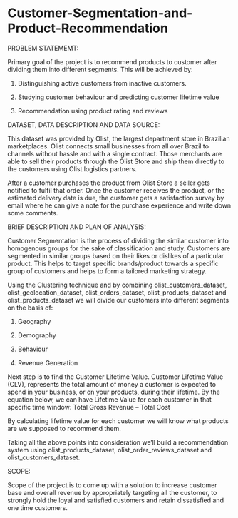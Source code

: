 # Customer-Segmentation-and-Product-Recommendation
PROBLEM STATEMEMT:

Primary goal of the project is to recommend products to customer after dividing them into different segments. This will be achieved by:

1. Distinguishing active customers from inactive customers.

2. Studying customer behaviour and predicting customer lifetime value

4. Recommendation using product rating and reviews    



DATASET, DATA DESCRIPTION AND DATA SOURCE:


This dataset was provided by Olist, the largest department store in Brazilian marketplaces. Olist connects small businesses from all over Brazil to channels without hassle and with a single contract. Those merchants are able to sell their products through the Olist Store and ship them directly to the customers using Olist logistics partners.

After a customer purchases the product from Olist Store a seller gets notified to fulfil that order. Once the customer receives the product, or the estimated delivery date is due, the customer gets a satisfaction survey by email where he can give a note for the purchase experience and write down some comments.








BRIEF DESCRIPTION AND PLAN OF ANALYSIS:

Customer Segmentation is the process of dividing the similar customer into homogenous groups for the sake of classification and study. Customers are segmented in similar groups based on their likes or dislikes of a particular product. This helps to target specific brands/product towards a specific group of customers and helps to form a tailored marketing strategy.

Using the Clustering technique and by combining olist_customers_dataset, olist_geolocation_dataset, olist_orders_dataset, olist_products_dataset and olist_products_dataset we will divide our customers into different segments on the basis of:

1. Geography

2. Demography

3. Behaviour

4. Revenue Generation

Next step is to find the Customer Lifetime Value. Customer Lifetime Value (CLV), represents the total amount of money a customer is expected to spend in your business, or on your products, during their lifetime. By the equation below, we can have Lifetime Value for each customer in that specific time window:  Total Gross Revenue – Total Cost

By calculating lifetime value for each customer we will know what products are we supposed to recommend them.

Taking all the above points into consideration we’ll build a recommendation system using olist_products_dataset, olist_order_reviews_dataset and olist_customers_dataset. 



SCOPE:

Scope of the project is to come up with a solution to increase customer base and overall revenue by appropriately targeting all the customer, to strongly hold the loyal and satisfied customers and retain dissatisfied and one time customers.
